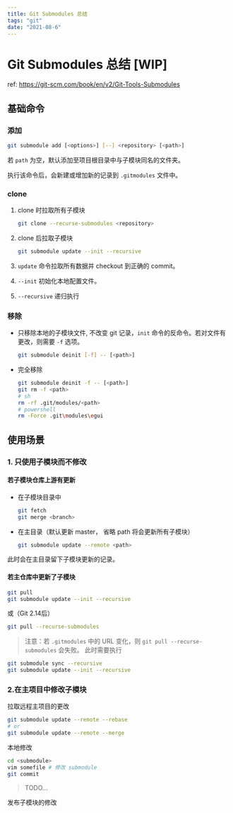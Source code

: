 ```yaml
---
title: Git Submodules 总结
tags: "git"
date: "2021-08-6"
---
```


# Git Submodules 总结 [WIP]

ref: https://git-scm.com/book/en/v2/Git-Tools-Submodules

## 基础命令

### 添加

```bash
git submodule add [<options>] [--] <repository> [<path>]
```

若 `path` 为空，默认添加至项目根目录中与子模块同名的文件夹。

执行该命令后，会新建或增加新的记录到 `.gitmodules` 文件中。

### clone

1. clone 时拉取所有子模块
   ```bash
   git clone --recurse-submodules <repository>
   ```

2. clone 后拉取子模块
   ```bash
   git submodule update --init --recursive
   ```

3. `update` 命令拉取所有数据并 checkout 到正确的 commit。
4. `--init` 初始化本地配置文件。
5. `--recursive` 递归执行

### 移除

- 只移除本地的子模块文件, 不改变 git 记录，`init` 命令的反命令。若对文件有更改，则需要 `-f` 选项。
  ```bash
  git submodule deinit [-f] -- [<path>]
  ```

- 完全移除
    ```bash
    git submodule deinit -f -- [<path>]
    git rm -f <path>
    # sh
    rm -rf .git/modules/<path>
    # powershell
    rm -Force .git\modules\egui
    ```

## 使用场景

### 1. 只使用子模块而不修改

#### 若子模块仓库上游有更新

- 在子模块目录中
  ```bash
  git fetch
  git merge <branch>
  ```

- 在主目录（默认更新 master， 省略 path 将会更新所有子模块）
  ```bash
  git submodule update --remote <path>
  ```

此时会在主目录留下子模块更新的记录。

#### 若主仓库中更新了子模块
```bash
git pull
git submodule update --init --recursive
```
或（Git 2.14后）
```bash
git pull --recurse-submodules
```

> 注意：若 `.gitmodules` 中的 URL 变化，则 `git pull --recurse-submodules` 会失败。
此时需要执行 
```bash
git submodule sync --recursive
git submodule update --init --recursive
```

### 2.在主项目中修改子模块

拉取远程主项目的更改
```bash
git submodule update --remote --rebase
# or 
git submodule update --remote --merge
```

本地修改
```bash
cd <submodule>
vim somefile # 修改 submodule
git commit
```

> TODO...

发布子模块的修改
```bash

```




